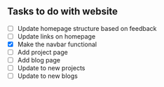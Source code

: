 ## Tasks to do with website

- [ ] Update homepage structure based on feedback
- [ ] Update links on homepage
- [X] Make the navbar functional
- [ ] Add project page
- [ ] Add blog page
- [ ] Update to new projects
- [ ] Update to new blogs
